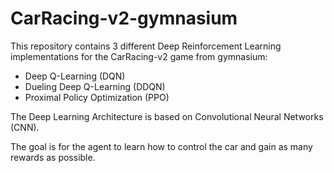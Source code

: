 # CarRacing-v2-gymnasium

This repository contains 3 different Deep Reinforcement Learning implementations for the CarRacing-v2 game from gymnasium:
* Deep Q-Learning (DQN)
* Dueling Deep Q-Learning (DDQN)
* Proximal Policy Optimization (PPO)

The Deep Learning Architecture is based on Convolutional Neural Networks (CNN).

The goal is for the agent to learn how to control the car and gain as many rewards as possible.
